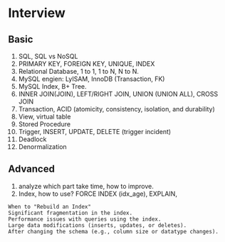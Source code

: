 # Interview

## Basic 
1. SQL, SQL vs NoSQL
2. PRIMARY KEY, FOREIGN KEY, UNIQUE, INDEX
3. Relational Database, 1 to 1, 1 to N, N to N.
4. MySQL engien: LyISAM, InnoDB (Transaction, FK)
5. MySQL Index, B+ Tree.
6. INNER JOIN(JOIN), LEFT/RIGHT JOIN, UNION (UNION ALL), CROSS JOIN
7. Transaction, ACID (atomicity, consistency, isolation, and durability)
8. View, virtual table
9. Stored Procedure
10. Trigger, INSERT, UPDATE, DELETE (trigger incident)
11. Deadlock
12. Denormalization

## Advanced
1. analyze which part take time, how to improve.
2. Index, how to use? FORCE INDEX (idx_age), EXPLAIN, 
```
When to "Rebuild an Index"
Significant fragmentation in the index.
Performance issues with queries using the index.
Large data modifications (inserts, updates, or deletes).
After changing the schema (e.g., column size or datatype changes).
```